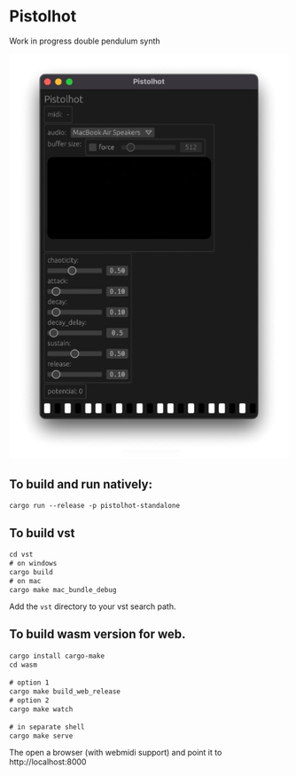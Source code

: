 # Pistolhot

Work in progress double pendulum synth

![screenshot](docs/screenshot.webp)

## To build and run natively:
```
cargo run --release -p pistolhot-standalone
```

## To build vst
```
cd vst
# on windows
cargo build
# on mac
cargo make mac_bundle_debug
```
Add the `vst` directory to your vst search path.

## To build wasm version for web.
```
cargo install cargo-make
cd wasm

# option 1
cargo make build_web_release
# option 2
cargo make watch

# in separate shell
cargo make serve
```
 
The open a browser (with webmidi support) and point it to http://localhost:8000
